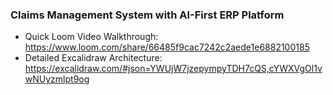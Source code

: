 ### Claims Management System with AI-First ERP Platform

- Quick Loom Video Walkthrough: https://www.loom.com/share/66485f9cac7242c2aede1e6882100185
- Detailed Excalidraw Architecture: https://excalidraw.com/#json=YWUjW7jzepympyTDH7cQS,cYWXVgOl1vwNUyzmlpt9og
